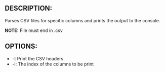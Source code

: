 ## DESCRIPTION:

Parses CSV files for specific columns and prints the output to the console.

**NOTE:** File must end in .csv

## OPTIONS:

- -t      Print the CSV headers
- -i:     The index of the columns to be print
